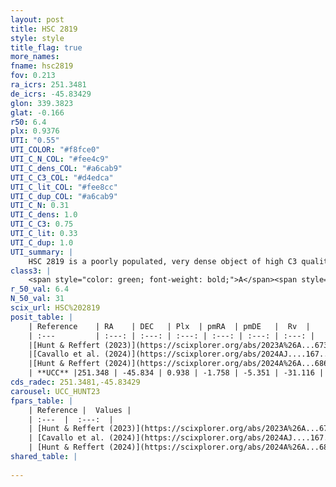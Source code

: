 ```yaml
---
layout: post
title: HSC 2819
style: style
title_flag: true
more_names: 
fname: hsc2819
fov: 0.213
ra_icrs: 251.3481
de_icrs: -45.83429
glon: 339.3823
glat: -0.166
r50: 6.4
plx: 0.9376
UTI: "0.55"
UTI_COLOR: "#f8fce0"
UTI_C_N_COL: "#fee4c9"
UTI_C_dens_COL: "#a6cab9"
UTI_C_C3_COL: "#d4edca"
UTI_C_lit_COL: "#fee8cc"
UTI_C_dup_COL: "#a6cab9"
UTI_C_N: 0.31
UTI_C_dens: 1.0
UTI_C_C3: 0.75
UTI_C_lit: 0.33
UTI_C_dup: 1.0
UTI_summary: |
    HSC 2819 is a poorly populated, very dense object of high C3 quality. It was recently reported in the literature.
class3: |
    <span style="color: green; font-weight: bold;">A</span><span style="color: #FFC300; font-weight: bold;">B</span>
r_50_val: 6.4
N_50_val: 31
scix_url: HSC%202819
posit_table: |
    | Reference    | RA    | DEC   | Plx  | pmRA  | pmDE   |  Rv  |
    | :---         | :---: | :---: | :---: | :---: | :---: | :---: |
    |[Hunt & Reffert (2023)](https://scixplorer.org/abs/2023A%26A...673A.114H) | 251.347 | -45.817 | 0.93 | -1.786 | -5.385 | -31.811 |
    |[Cavallo et al. (2024)](https://scixplorer.org/abs/2024AJ....167...12C) | 251.312 | -45.883 | 0.932 | -- | -- | -- |
    |[Hunt & Reffert (2024)](https://scixplorer.org/abs/2024A%26A...686A..42H) | 251.347 | -45.817 | 0.93 | -1.786 | -5.385 | -31.811 |
    | **UCC** |251.348 | -45.834 | 0.938 | -1.758 | -5.351 | -31.116 | 
cds_radec: 251.3481,-45.83429
carousel: UCC_HUNT23
fpars_table: |
    | Reference |  Values |
    | :---  |  :---:  |
    | [Hunt & Reffert (2023)](https://scixplorer.org/abs/2023A%26A...673A.114H) | `AV50=1.159, diffAV50=1.215, MOD50=10.018, logAge50=8.581` |
    | [Cavallo et al. (2024)](https://scixplorer.org/abs/2024AJ....167...12C) | `AV50=0.71, dMod50=10.11, logAge50=9.05, [Fe/H]50=0.37` |
    | [Hunt & Reffert (2024)](https://scixplorer.org/abs/2024A%26A...686A..42H) | `MassJ=127.609` |
shared_table: |
    
---
```

